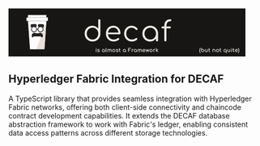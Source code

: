 [![Banner](./workdocs/assets/Banner.png)](https://decaf-ts.github.io/ts-workspace/)
## Hyperledger Fabric Integration for DECAF

A TypeScript library that provides seamless integration with Hyperledger Fabric networks, offering both client-side connectivity and chaincode contract development capabilities. It extends the DECAF database abstraction framework to work with Fabric's ledger, enabling consistent data access patterns across different storage technologies.
